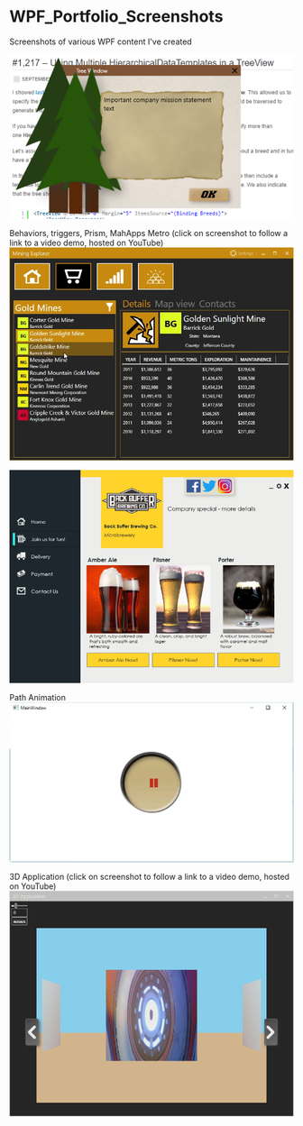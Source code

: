 # WPF_Portfolio_Screenshots
Screenshots of various WPF content I've created

![](images/WPF_Tree_Window.PNG)

Behaviors, triggers, Prism, MahApps Metro (click on screenshot to follow a link to a video demo, hosted on YouTube)
[![](images/MiningExplorer.gif)](https://youtu.be/kTmUGMvyAnY)


![](images/UI_Beer.png)

Path Animation
![](images/PathAnimation.gif)


3D Application (click on screenshot to follow a link to a video demo, hosted on YouTube)
[![Short Demo](images/3DCapture.png)](https://youtu.be/rsoL6iBBl_o)
